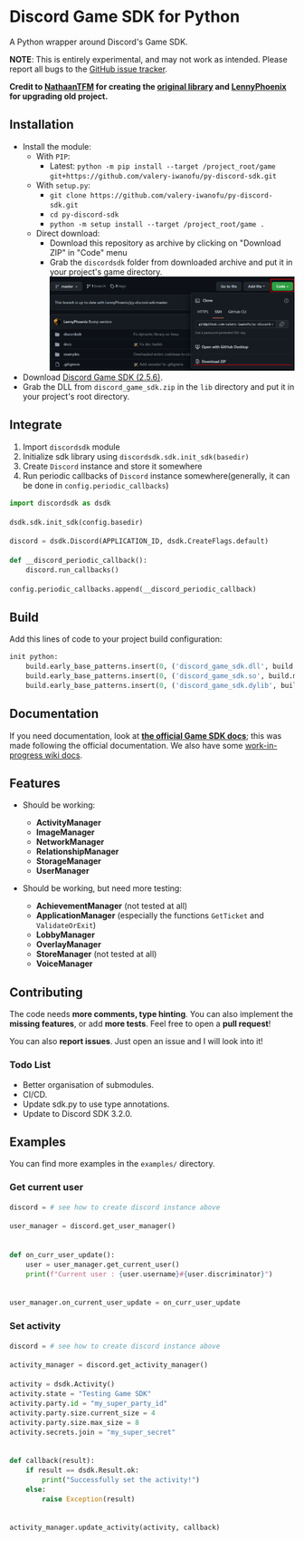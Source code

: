 # Discord Game SDK for Python

A Python wrapper around Discord's Game SDK.

**NOTE**: This is entirely experimental, and may not work as intended. Please report all bugs to the [GitHub issue tracker](https://github.com/LennyPhoenix/py-discord-sdk/issues).

**Credit to [NathaanTFM](https://github.com/NathaanTFM) for creating the [original library](https://github.com/NathaanTFM/discord-game-sdk-python) and [LennyPhoenix](https://github.com/LennyPhoenix) for upgrading old project.**

## Installation

- Install the module:
  - With `PIP`:
    - Latest: `python -m pip install --target /project_root/game git+https://github.com/valery-iwanofu/py-discord-sdk.git`
  - With `setup.py`:
    - `git clone https://github.com/valery-iwanofu/py-discord-sdk.git`
    - `cd py-discord-sdk`
    - `python -m setup install --target /project_root/game .`
  - Direct download:
    - Download this repository as archive by clicking on "Download ZIP" in "Code" menu
    - Grab the `discordsdk` folder from downloaded archive and put it in your project's game directory.
    ![](screenshots/download_repo.png)
- Download [Discord Game SDK (2.5.6)](https://dl-game-sdk.discordapp.net/2.5.6/discord_game_sdk.zip).
- Grab the DLL from `discord_game_sdk.zip` in the `lib` directory and put it in your project's root directory.

## Integrate
1. Import `discordsdk` module
2. Initialize sdk library using `discordsdk.sdk.init_sdk(basedir)`
3. Create `Discord` instance and store it somewhere
4. Run periodic callbacks of `Discord` instance somewhere(generally, it can be done in `config.periodic_callbacks`)
```python
import discordsdk as dsdk

dsdk.sdk.init_sdk(config.basedir)

discord = dsdk.Discord(APPLICATION_ID, dsdk.CreateFlags.default)

def __discord_periodic_callback():
    discord.run_callbacks()

config.periodic_callbacks.append(__discord_periodic_callback)
```

## Build
Add this lines of code to your project build configuration:
```python
init python:
    build.early_base_patterns.insert(0, ('discord_game_sdk.dll', build.make_file_lists('windows')))
    build.early_base_patterns.insert(0, ('discord_game_sdk.so', build.make_file_lists('linux')))
    build.early_base_patterns.insert(0, ('discord_game_sdk.dylib', build.make_file_lists('mac')))
```

## Documentation

If you need documentation, look at [**the official Game SDK docs**](https://discord.com/developers/docs/game-sdk/sdk-starter-guide); this was made following the official documentation.
We also have some [work-in-progress wiki docs](https://github.com/LennyPhoenix/py-discord-sdk/wiki).

## Features

- Should be working:
  - **ActivityManager**
  - **ImageManager**
  - **NetworkManager**
  - **RelationshipManager**
  - **StorageManager**
  - **UserManager**

- Should be working, but need more testing:
  - **AchievementManager** (not tested at all)
  - **ApplicationManager** (especially the functions `GetTicket` and `ValidateOrExit`)
  - **LobbyManager**
  - **OverlayManager**
  - **StoreManager** (not tested at all)
  - **VoiceManager**

## Contributing

The code needs **more comments, type hinting**. You can also implement the **missing features**, or add **more tests**. Feel free to open a **pull request**!

You can also **report issues**. Just open an issue and I will look into it!

### Todo List

- Better organisation of submodules.
- CI/CD.
- Update sdk.py to use type annotations.
- Update to Discord SDK 3.2.0.

## Examples

You can find more examples in the `examples/` directory.

### Get current user

```python
discord = # see how to create discord instance above

user_manager = discord.get_user_manager()


def on_curr_user_update():
    user = user_manager.get_current_user()
    print(f"Current user : {user.username}#{user.discriminator}")


user_manager.on_current_user_update = on_curr_user_update
```

### Set activity

```python
discord = # see how to create discord instance above

activity_manager = discord.get_activity_manager()

activity = dsdk.Activity()
activity.state = "Testing Game SDK"
activity.party.id = "my_super_party_id"
activity.party.size.current_size = 4
activity.party.size.max_size = 8
activity.secrets.join = "my_super_secret"


def callback(result):
    if result == dsdk.Result.ok:
        print("Successfully set the activity!")
    else:
        raise Exception(result)


activity_manager.update_activity(activity, callback)
```
